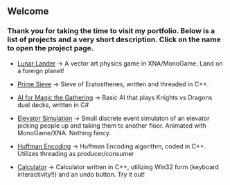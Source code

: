 ## Welcome
 
### Thank you for taking the time to visit my portfolio. Below is a list of projects and a very short description. Click on the name to open the project page.

- [Lunar Lander](/LunarLander) -> 
    A vector art physics game in XNA/MonoGame. Land on a foreign planet!

- [Prime Sieve](/PrimeSieve) -> 
    Sieve of Eratosthenes, written and threaded in C++.

- [AI for Magic the Gathering](/AI-MagicTheGathering) -> 
    Basic AI that plays Knights vs Dragons duel decks, written in C#

- [Elevator Simulation](/ElevatorSim) -> 
    Small discrete event simulaton of an elevator picking people up and taking them to another floor. Animated with MonoGame/XNA. Nothing fancy.

- [Huffman Encoding](/HuffmanEncoding) -> 
    Huffman Encoding algorithm, coded in C++. Utilizes threading as producer/consumer

- [Calculator](/Calculator) -> 
    Calculator written in C++, utilizing Win32 form (keyboard interactivity!!) and an undo button. Try it out!
